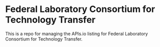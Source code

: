 # Federal Laboratory Consortium for Technology Transfer
This is a repo for managing the APIs.io listing for Federal Laboratory Consortium for Technology Transfer.